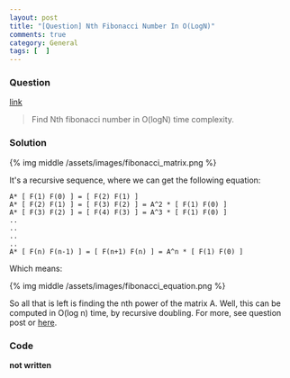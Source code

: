 ```yaml
---
layout: post
title: "[Question] Nth Fibonacci Number In O(LogN)"
comments: true
category: General
tags: [  ]
---
```


### Question 

[link](http://tech-queries.blogspot.sg/2010/09/nth-fibbonacci-number-in-ologn.html)

> Find Nth fibonacci number in O(logN) time complexity.

### Solution

{% img middle /assets/images/fibonacci_matrix.png %}

It's a recursive sequence, where we can get the following equation: 

	A* [ F(1) F(0) ] = [ F(2) F(1) ]
	A* [ F(2) F(1) ] = [ F(3) F(2) ] = A^2 * [ F(1) F(0) ]
	A* [ F(3) F(2) ] = [ F(4) F(3) ] = A^3 * [ F(1) F(0) ]
	..
	..
	..
	..
	A* [ F(n) F(n-1) ] = [ F(n+1) F(n) ] = A^n * [ F(1) F(0) ]

Which means: 

{% img middle /assets/images/fibonacci_equation.png %}

So all that is left is finding the nth power of the matrix A. Well, this can be computed in O(log n) time, by recursive doubling. For more, see question post or [here](http://www.codechef.com/wiki/tutorial-dynamic-programming#Finding_nth_Finobacci_number_in_Olog_n). 

### Code

__not written__


